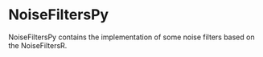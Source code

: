 # NoiseFiltersPy
NoiseFiltersPy contains the implementation of some noise filters based on the NoiseFiltersR.
